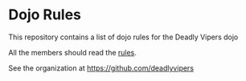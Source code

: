 Dojo Rules
==========

This repository contains a list of dojo rules for the Deadly Vipers dojo

All the members should read the [rules](dojo_rules.md).

See the organization at https://github.com/deadlyvipers

